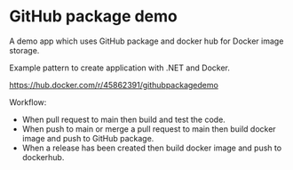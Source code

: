 # GitHub package demo

A demo app which uses GitHub package and docker hub for Docker image storage.

Example pattern to create application with .NET and Docker.

https://hub.docker.com/r/45862391/githubpackagedemo

Workflow:

- When pull request to main then build and test the code.
- When push to main or merge a pull request to main then build docker image and push to GitHub package.
- When a release has been created then build docker image and push to dockerhub.
